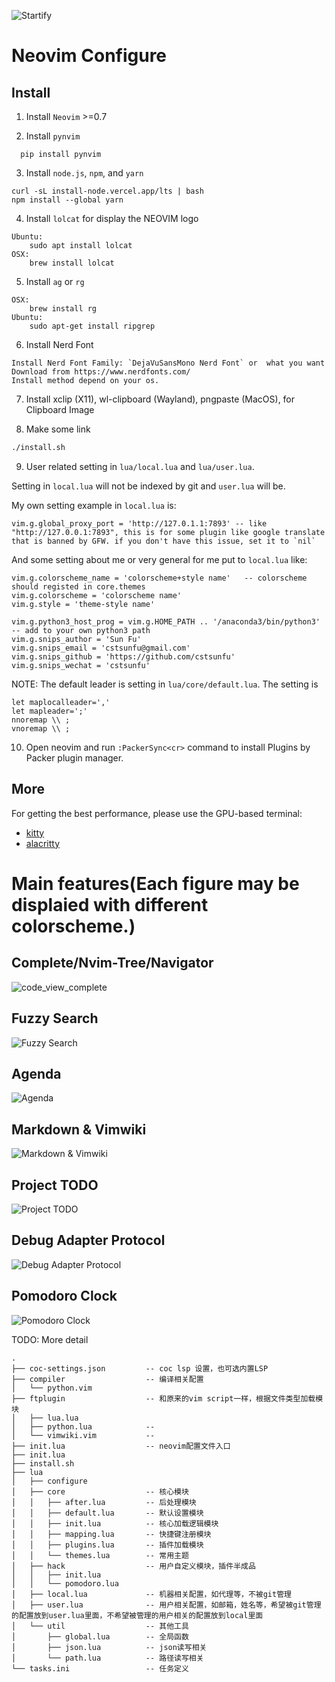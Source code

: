 ![Startify](./pic/main.png)

# Neovim Configure

## Install

1. Install `Neovim` >=0.7

2. Install `pynvim`
```
  pip install pynvim
```

3. Install `node.js`, `npm`, and `yarn`
```
curl -sL install-node.vercel.app/lts | bash
npm install --global yarn
```

4. Install `lolcat` for display the NEOVIM logo
```
Ubuntu:
    sudo apt install lolcat
OSX:
    brew install lolcat
```

5. Install `ag` or `rg`
```
OSX:
    brew install rg
Ubuntu:
    sudo apt-get install ripgrep
```

6. Install Nerd Font
```
Install Nerd Font Family: `DejaVuSansMono Nerd Font` or  what you want
Download from https://www.nerdfonts.com/
Install method depend on your os.
```
7. Install xclip (X11), wl-clipboard (Wayland), pngpaste (MacOS), for Clipboard Image

8. Make some link
```bash
./install.sh
```

9. User related setting in `lua/local.lua` and `lua/user.lua`.

Setting in `local.lua`  will not be indexed by git and `user.lua` will be.

My own setting example in `local.lua` is:
```
vim.g.global_proxy_port = 'http://127.0.1.1:7893' -- like "http://127.0.0.1:7893", this is for some plugin like google translate that is banned by GFW. if you don't have this issue, set it to `nil`
```
And some setting about me or very general for me put to `local.lua` like:

```
vim.g.colorscheme_name = 'colorscheme+style name'   -- colorscheme should registed in core.themes
vim.g.colorscheme = 'colorscheme name'
vim.g.style = 'theme-style name'

vim.g.python3_host_prog = vim.g.HOME_PATH .. '/anaconda3/bin/python3' -- add to your own python3 path
vim.g.snips_author = 'Sun Fu'
vim.g.snips_email = 'cstsunfu@gmail.com'
vim.g.snips_github = 'https://github.com/cstsunfu'
vim.g.snips_wechat = 'cstsunfu'
```

NOTE: The default leader is setting in `lua/core/default.lua`. The setting is 
```
let maplocalleader=','
let mapleader=';'
nnoremap \\ ;
vnoremap \\ ;
```

10. Open neovim and run `:PackerSync<cr>` command to install Plugins by Packer plugin manager.


## More

For getting the best performance, please use the GPU-based terminal:

* [kitty](https://github.com/kovidgoyal/kitty)
* [alacritty](https://github.com/jwilm/alacritty)

# Main features(Each figure may be displaied with different colorscheme.)

## Complete/Nvim-Tree/Navigator
![code_view_complete](./pic/code_view.png)

## Fuzzy Search
![Fuzzy Search](./pic/fuzzy_search.png)

## Agenda
![Agenda](./pic/orgmode.png)

## Markdown & Vimwiki
![Markdown & Vimwiki](./pic/markdown.png)

## Project TODO
![Project TODO](./pic/project_todo.png)

## Debug Adapter Protocol 
![Debug Adapter Protocol](./pic/debug_adapter_protocol.png)

## Pomodoro Clock 
![Pomodoro Clock](./pic/pomodoro.png)

TODO: More detail


```
.
├── coc-settings.json         -- coc lsp 设置，也可选内置LSP
├── compiler                  -- 编译相关配置
│   └── python.vim
├── ftplugin                  -- 和原来的vim script一样，根据文件类型加载模块                  
│   ├── lua.lua               
│   ├── python.lua            --                         
│   └── vimwiki.vim           --                          
├── init.lua                  -- neovim配置文件入口                  
├── init.lua
├── install.sh
├── lua
│   ├── configure
│   ├── core                  -- 核心模块                 
│   │   ├── after.lua         -- 后处理模块                    
│   │   ├── default.lua       -- 默认设置模块                             
│   │   ├── init.lua          -- 核心加载逻辑模块                         
│   │   ├── mapping.lua       -- 快捷键注册模块                             
│   │   ├── plugins.lua       -- 插件加载模块                             
│   │   └── themes.lua        -- 常用主题
│   ├── hack                  -- 用户自定义模块，插件半成品
│   │   ├── init.lua
│   │   └── pomodoro.lua
│   ├── local.lua             -- 机器相关配置，如代理等，不被git管理
│   ├── user.lua              -- 用户相关配置，如邮箱，姓名等，希望被git管理的配置放到user.lua里面，不希望被管理的用户相关的配置放到local里面
│   └── util                  -- 其他工具                  
│       ├── global.lua        -- 全局函数                            
│       ├── json.lua          -- json读写相关                          
│       └── path.lua          -- 路径读写相关                          
└── tasks.ini                 -- 任务定义                   

```
